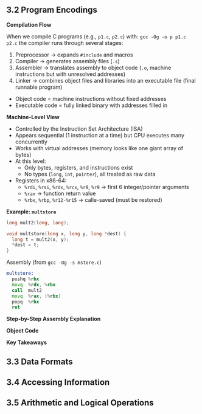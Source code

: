 ## 3.2 Program Encodings

**Compilation Flow**

When we compile C programs (e.g., `p1.c`, `p2.c`) with:
`gcc -Og -o p p1.c p2.c`
the compiler runs through several stages:
1. Preprocessor -> expands `#include` and macros
2. Compiler -> generates assembly files (`.s`)
3. Assembler -> translates assembly to object code (`.o`, machine instructions but with unresolved addresses)
4. Linker -> combines object files and libraries into an executable file (final runnable program)
* Object code = machine instructions without fixed addresses
* Executable code = fully linked binary with addresses filled in

**Machine-Level View**

* Controlled by the Instruction Set Architecture (ISA)
* Appears sequential (1 instruction at a time) but CPU executes many concurrently
* Works with virtual addresses (memory looks like one giant array of bytes)
* At this level:
  * Only bytes, registers, and instructions exist
  * No types (`long`, `int`, `pointer`), all treated as raw data
* Registers in x86-64:
  * `%rdi`, `%rsi`, `%rdx`, `%rcx`, `%r8`, `%r9` -> first 6 integer/pointer arguments
  * `%rax` -> function return value
  * `%rbx`, `%rbp`, `%r12-%r15` -> calle-saved (must be restored)

**Example: `multstore`**

```c
long mult2(long, long);

void multstore(long x, long y, long *dest) {
  long t = mult2(x, y);
  *dest = t;
}
```

Assembly (from `gcc -Og -s mstore.c`)

```asm
multstore:
  pushq %rbx
  movq  %rdx, %rbx
  call  mult2
  movq  %rax, (%rbx)
  popq  %rbx
  ret
```

**Step-by-Step Assembly Explanation**


**Object Code**


**Key Takeaways**


## 3.3 Data Formats



## 3.4 Accessing Information



## 3.5 Arithmetic and Logical Operations

